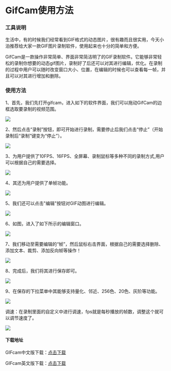 # GifCam使用方法

### 工具说明

生活中，有的时候我们经常看到GIF格式的动态图片，很有趣而且很实用，今天小泊推荐给大家一款GIF图片录制软件，使用起来也十分的简单和方便。

GifCam是一款操作非常简单、界面非常简洁明了的GIF录制软件。它能够非常轻松的录制你想要的动态gif图片，录制好了后还可以对其进行编辑，优化。在录制的过程中用户可以随时改变窗口大小、位置，在编辑的时候也可以查看每一帧，并且可以对其进行增加和删除。

### 使用方法

1、首先，我们先打开gifcam，进入如下的软件界面，我们可以拖动GifCam的边框选取要录制的视频范围。

![](D:\web\Typora\移动端响应式\static\images\gifcam\gif_01.webp)

2、然后点击“录制”按钮，即可开始进行录制，需要停止后我们点击“停止”（开始录制后“录制”键变为“停止”）。

![](D:\web\Typora\移动端响应式\static\images\gifcam\gif_02.webp)

3、为用户提供了10FPS、16FPS、全屏幕、录制鼠标等多种不同的录制方式,用户可以根据自己的需要选择。

![](D:\web\Typora\移动端响应式\static\images\gifcam\gif_03.webp)

4、其还为用户提供了单帧功能。

![](D:\web\Typora\移动端响应式\static\images\gifcam\gif_04.webp)

5、我们还可以点击"编辑"按钮对GIF动图进行编辑。

![](D:\web\Typora\移动端响应式\static\images\gifcam\gif_05.webp)

6、如图，进入了如下所示的编辑窗口。

![](D:\web\Typora\移动端响应式\static\images\gifcam\gif_06.webp)

7、我们移动至需要编辑的“帧”，然后鼠标右击界面，根据自己的需要选择删除、添加文本、裁剪、添加反向帧等操作！

![](D:\web\Typora\移动端响应式\static\images\gifcam\gif_07.webp)

8、完成后，我们将其进行保存即可。

![](D:\web\Typora\移动端响应式\static\images\gifcam\gif_08.webp)



9、在保存的下拉菜单中其能够支持量化、邻近、256色、20色、灰阶等功能。

![](D:\web\Typora\移动端响应式\static\images\gifcam\gif_09.webp)

调速：在录制里面的自定义中进行调速，fps就是每秒播放的帧数，调整这个就可以调节速度了。

![](D:\web\Typora\移动端响应式\static\images\gifcam\gif_10.webp)

#### 下载地址

GIFcam中文版下载：[点击下载](https://link.jianshu.com/?t=https%3A%2F%2Fpan.baidu.com%2Fs%2F1dFVt217)

GIFcam英文版下载：[点击下载](https://en.softonic.com/download/gifcam/windows/post-download)

